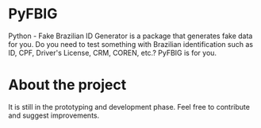 # PyFBIG
Python - Fake Brazilian ID Generator is a package that generates fake data for you. Do you need to test something with Brazilian identification such as ID, CPF, Driver's License, CRM, COREN, etc.? PyFBIG is for you.

# About the project
It is still in the prototyping and development phase. Feel free to contribute and suggest improvements.
